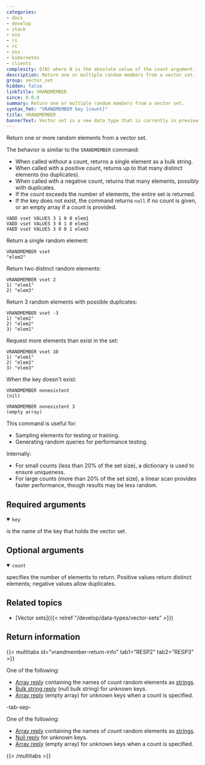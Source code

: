 ```yaml
---
categories:
- docs
- develop
- stack
- oss
- rs
- rc
- oss
- kubernetes
- clients
complexity: O(N) where N is the absolute value of the count argument.
description: Return one or multiple random members from a vector set.
group: vector_set
hidden: false
linkTitle: VRANDMEMBER
since: 8.0.0
summary: Return one or multiple random members from a vector set.
syntax_fmt: "VRANDMEMBER key [count]"
title: VRANDMEMBER
bannerText: Vector set is a new data type that is currently in preview and may be subject to change.
---
```


Return one or more random elements from a vector set.

The behavior is similar to the `SRANDMEMBER` command:

- When called without a count, returns a single element as a bulk string.
- When called with a positive count, returns up to that many distinct elements (no duplicates).
- When called with a negative count, returns that many elements, possibly with duplicates.
- If the count exceeds the number of elements, the entire set is returned.
- If the key does not exist, the command returns `null` if no count is given, or an empty array if a count is provided.

```shell
VADD vset VALUES 3 1 0 0 elem1
VADD vset VALUES 3 0 1 0 elem2
VADD vset VALUES 3 0 0 1 elem3
```

Return a single random element:

```shell
VRANDMEMBER vset
"elem2"
```

Return two distinct random elements:

```shell
VRANDMEMBER vset 2
1) "elem1"
2) "elem3"
```

Return 3 random elements with possible duplicates:

```shell
VRANDMEMBER vset -3
1) "elem2"
2) "elem2"
3) "elem1"
```

Request more elements than exist in the set:

```shell
VRANDMEMBER vset 10
1) "elem1"
2) "elem2"
3) "elem3"
```

When the key doesn't exist:

```shell
VRANDMEMBER nonexistent
(nil)
```

```shell
VRANDMEMBER nonexistent 3
(empty array)
```

This command is useful for:

- Sampling elements for testing or training.
- Generating random queries for performance testing.

Internally:

- For small counts (less than 20% of the set size), a dictionary is used to ensure uniqueness.
- For large counts (more than 20% of the set size), a linear scan provides faster performance, though results may be less random.

## Required arguments

<details open>
<summary><code>key</code></summary>

is the name of the key that holds the vector set.
</details>

## Optional arguments

<details open>
<summary><code>count</code></summary>

specifies the number of elements to return. Positive values return distinct elements; negative values allow duplicates.
</details>

## Related topics

- [Vector sets]({{< relref "/develop/data-types/vector-sets" >}})

## Return information

{{< multitabs id="vrandmember-return-info" 
    tab1="RESP2" 
    tab2="RESP3" >}}

One of the following:
* [Array reply](../../develop/reference/protocol-spec#arrays) containing the names of count random elements as [strings](../../develop/reference/protocol-spec#simple-strings).
* [Bulk string reply](../../develop/reference/protocol-spec#bulk-strings) (null bulk string) for unknown keys.
* [Array reply](../../develop/reference/protocol-spec#arrays) (empty array) for unknown keys when a count is specified.

-tab-sep-

One of the following:
* [Array reply](../../develop/reference/protocol-spec#arrays) containing the names of *count* random elements as [strings](../../develop/reference/protocol-spec#simple-strings).
* [Null reply](../../develop/reference/protocol-spec#nulls) for unknown keys.
* [Array reply](../../develop/reference/protocol-spec#arrays) (empty array) for unknown keys when a count is specified.

{{< /multitabs >}}
